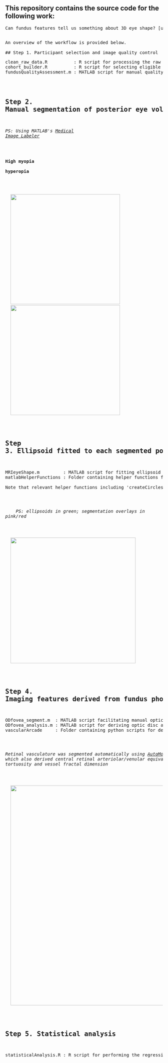 ## This repository contains the source code for the following work:
<pre>
Can fundus features tell us something about 3D eye shape? [under review]
<pre>

An overview of the workflow is provided below.

## Step 1. Participant selection and image quality control
<pre>
clean_raw_data.R          : R script for processing the raw UK Biobank dataframe into a format compatible with 'cohort_builder.R'.
cohort_builder.R          : R script for selecting eligible participants for the study.
fundusQualityAssessment.m : MATLAB script for manual quality assessment of fundus photographs.
</pre>

## Step 2. Manual segmentation of posterior eye volume
*PS: Using MATLAB's [Medical Image Labeler](https://uk.mathworks.com/help/medical-imaging/ug/get-started-with-medical-image-labeler.html)*

#### &nbsp;&nbsp;&nbsp;&nbsp;&nbsp;&nbsp;&nbsp;&nbsp;&nbsp;&nbsp;&nbsp;&nbsp;&nbsp;&nbsp;&nbsp;&nbsp;&nbsp;&nbsp;&nbsp;&nbsp;&nbsp;&nbsp;&nbsp;&nbsp;&nbsp;&nbsp;&nbsp;&nbsp;&nbsp;&nbsp; High myopia &nbsp;&nbsp;&nbsp;&nbsp;&nbsp;&nbsp;&nbsp;&nbsp;&nbsp;&nbsp;&nbsp;&nbsp;&nbsp;&nbsp;&nbsp;&nbsp;&nbsp;&nbsp;&nbsp;&nbsp;&nbsp;&nbsp;&nbsp;&nbsp;&nbsp;&nbsp;&nbsp;&nbsp;&nbsp;&nbsp;&nbsp;&nbsp;&nbsp;&nbsp;&nbsp;&nbsp;&nbsp;&nbsp;&nbsp;&nbsp;&nbsp;&nbsp;&nbsp;&nbsp;&nbsp;&nbsp;&nbsp;&nbsp;&nbsp;&nbsp;&nbsp;&nbsp;&nbsp;&nbsp;&nbsp;&nbsp;&nbsp;&nbsp;&nbsp;&nbsp;&nbsp; Low hyperopia

<p align="left">
  <img src="https://github.com/user-attachments/assets/5f47efbf-0d97-496b-bece-24f218766c77" width="350" />
  <img src="https://github.com/user-attachments/assets/5cc4eb50-d006-4f7f-8922-1b9755f7d968" width="350" /> 
</p>


## Step 3. Ellipsoid fitted to each segmented posterior eye volume
<pre>
MRIeyeShape.m         : MATLAB script for fitting ellipsoid and deriving eye shape parameters.
matlabHelperFunctions : Folder containing helper functions for 'MRIeyeShape.m'. 

Note that relevant helper functions including 'createCirclesMask.m' (mathworks.com/matlabcentral/fileexchange/47905-createcirclesmask-m), 'imEquivalentEllipsoid.m' (uk.mathworks.com/matlabcentral/fileexchange/34104-image-ellipsoid-3d) & 'getkey' (mathworks.com/matlabcentral/fileexchange/7465-getkey) were not written by myself and are therefore not included in this repository. However, they can be accessed through the links provided.
</pre>

&nbsp;&nbsp;&nbsp; *PS: ellipsoids in green; segmentation overlays in pink/red*
<p align="left">
  <img src="https://github.com/user-attachments/assets/011ea01d-e96a-4313-bba2-099cf4bd0a19" width="400" /> 
</p>


## Step 4. Imaging features derived from fundus photographs
<pre>
ODfovea_segment.m  : MATLAB script facilitating manual optic disc and foveal segmentation using the Image Segmenter App.
ODfovea_analysis.m : MATLAB script for deriving optic disc and foveal parameters from the segmented optic disc and fovea.
vascularArcade     : Folder containing python scripts for deriving temporal arterial/venous concavity from the segmented retinal vasculature.  
</pre>
*Retinal vasculature was segmented automatically using [AutoMorph](https://github.com/rmaphoh/AutoMorph/tree/main), which also 
derived central retinal arteriolar/venular equivalent, vessel tortuosity and vessel fractal dimension*
<p align="left">
  <img src="https://github.com/user-attachments/assets/e098026d-c5ec-478c-9295-08275ad5412b" width="700" /> 
</p>


## Step 5. Statistical analysis
<pre>
statisticalAnalysis.R : R script for performing the regression analysis described in the paper.
</pre>




